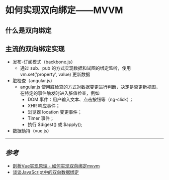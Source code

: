 # 如何实现双向绑定——MVVM

## 什么是双向绑定

## 主流的双向绑定实现

* 发布-订阅模式（backbone.js）
    * 通过 sub、pub 的方式实现数据和试图的绑定监听，使用 vm.set('property', value) 更新数据
* 脏检查（angular.js）
    * angular.js 使用脏检查的方式对数据变更进行判断，决定是否更新视图，在特定的事件触发时进入脏值检查，例如
        * DOM 事件：用户输入文本、点击按钮等（ng-click）；
        * XHR 响应事件；
        * 浏览器 location 变更事件；
        * Timer 事件；
        * 执行 $digest() 或 $apply();
* 数据劫持（vue.js）



---

## _参考_
* [剖析Vue实现原理 - 如何实现双向绑定mvvm](https://github.com/DMQ/mvvm)
* [谈谈JavaScript中的双向数据绑定](http://www.html-js.com/article/Study-of-twoway-data-binding-JavaScript-talk-about-JavaScript-every-day)